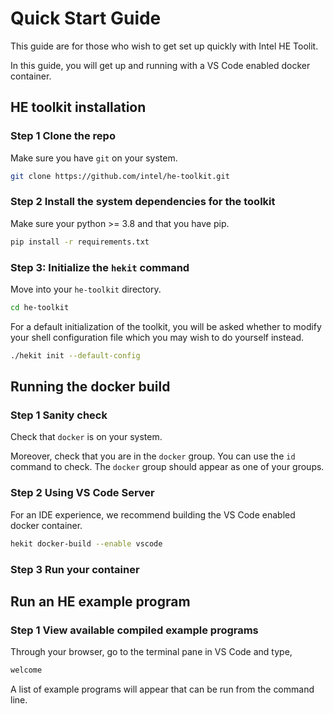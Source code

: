 # Quick Start Guide

This guide are for those who wish to get set up quickly with Intel HE Toolit.

In this guide, you will get up and running with a VS Code enabled docker container.

## HE toolkit installation

### Step 1 Clone the repo
Make sure you have `git` on your system.
```bash
git clone https://github.com/intel/he-toolkit.git
```

### Step 2 Install the system dependencies for the toolkit 
Make sure your python >= 3.8 and that you have pip.

```bash
pip install -r requirements.txt
```

### Step 3: Initialize the `hekit` command
Move into your `he-toolkit` directory.
```bash
cd he-toolkit
```

For a default initialization of the toolkit, you will be asked
whether to modify your shell configuration file which you may wish to do yourself instead.
```bash
./hekit init --default-config
```


## Running the docker build

### Step 1 Sanity check
Check that `docker` is on your system. 

Moreover, check that you are in the `docker` group. You can use the `id` command to check. The
`docker` group should appear as one of your groups.


### Step 2 Using VS Code Server
For an IDE experience, we recommend building the VS Code enabled docker container.
 ```bash
hekit docker-build --enable vscode
```

### Step 3 Run your container


## Run an HE example program

### Step 1 View available compiled example programs

Through your browser, go to the terminal pane in VS Code and type,
```bash
welcome
```

A list of example programs will appear that can be run from the command line.
